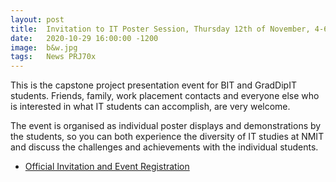 ```yaml
---
layout: post
title:  Invitation to IT Poster Session, Thursday 12th of November, 4-6 pm in G Block Foyer
date:   2020-10-29 16:00:00 -1200
image:  b&w.jpg
tags:   News PRJ70x
---
```


This is the capstone project presentation event for BIT and GradDipIT students. Friends, family, work placement contacts and everyone else who is interested in what IT students can accomplish, are very welcome.

The event is organised as individual poster displays and demonstrations by the students, so you can both experience the diversity of IT studies at NMIT and discuss the challenges and achievements with the individual students.

* [Official Invitation and Event Registration](https://www.nmit.ac.nz/news-article/show/it-poster-night-2020)

